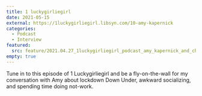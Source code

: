 ```yaml
---
title: 1 luckygirliegirl
date: 2021-05-15
external: https://1luckygirliegirl.libsyn.com/10-amy-kapernick
categories:
  - Podcast
  - Interview
featured:
  src: feature/2021.04.27_1luckygirliegirl_podcast_amy_kapernick_and_christina_aldan.jpg
empty: true
---
```

Tune in to this episode of 1 Luckygirliegirl and be a fly-on-the-wall for my conversation with Amy about lockdown Down Under, awkward socializing, and spending time doing not-work.
